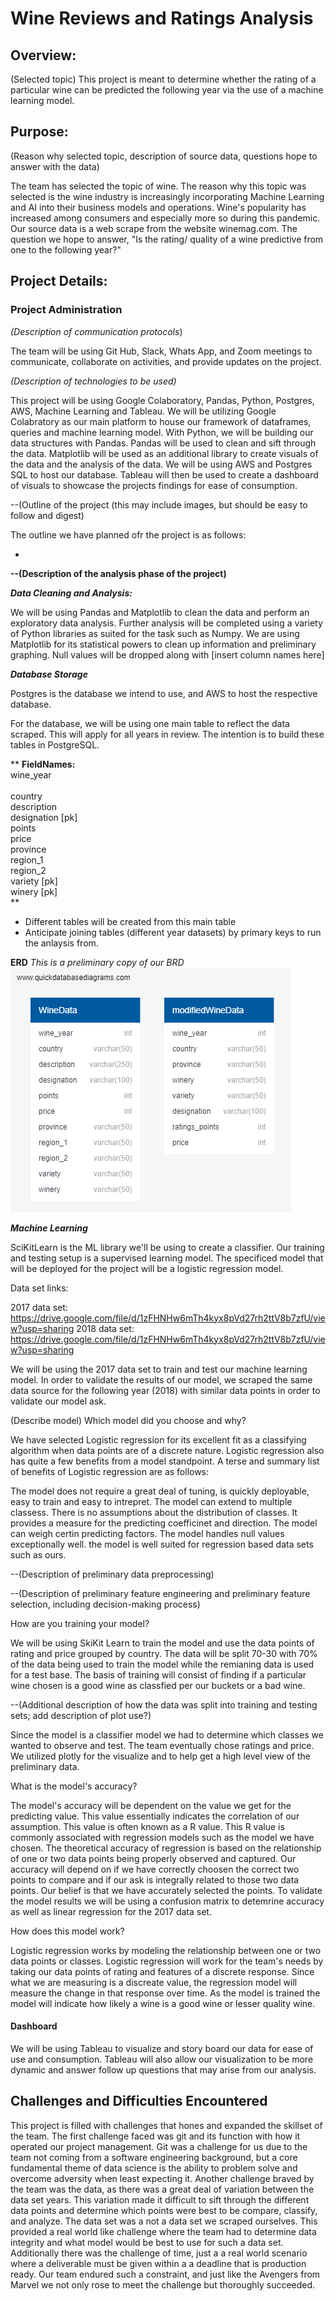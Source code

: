# Wine Reviews and Ratings Analysis

## Overview:
(Selected topic)
This project is meant to determine whether the rating of a particular wine can be predicted the following year via the use of a machine learning model. 

## Purpose:
(Reason why selected topic, description of source data, questions hope to answer with the data)

The team has selected the topic of wine. The reason why this topic was selected is the wine industry is increasingly incorporating Machine Learning and AI into their business models and operations. Wine's popularity has increased among consumers and especially more so during this pandemic. Our source data is a web scrape from the website winemag.com. The question we hope to answer, "Is the rating/ quality of a wine predictive from one to the following year?"

## Project Details:

### Project Administration
_(Description of communication protocols_)

The team will be using Git Hub, Slack, Whats App, and Zoom meetings to communicate, collaborate on activities, and provide updates on the project. 


_(Description of technologies to be used)_

This project will be using Google Colaboratory, Pandas, Python, Postgres, AWS, Machine Learning and Tableau. We will be utilizing Google Colabratory as our main platform to house our framework of dataframes, queries and machine learning model. With Python, we will be building our data structures with Pandas. Pandas will be used to clean and sift through the data. Matplotlib will be used as an additional library to create visuals of the data and the analysis of the data. We will be using AWS and Postgres SQL to host our database. Tableau will then be used to create a dashboard of visuals to showcase the projects findings for ease of consumption.


--(Outline of the project (this may include images, but should be easy to follow and digest)

The outline we have planned ofr the project is as follows:

  - 

**--(Description of the analysis phase of the project)**

**_Data Cleaning and Analysis:_**

We will be using Pandas and Matplotlib to clean the data and perform an exploratory data analysis. Further analysis will be completed using a variety of Python libraries as suited for the task such as Numpy. We are using Matplotlib for its statistical powers to clean up information and preliminary graphing. Null values will be dropped along with [insert column names here]


**_Database Storage_**

Postgres is the database we intend to use, and AWS to host the respective database.

For the database, we will be using one main table to reflect the data scraped.
This will apply for all years in review. The intention is to build these tables in PostgreSQL.

   ** **FieldNames:**<br/>
    wine_year<br/> 	  
    country<br/>
    description<br/>
    designation [pk]<br/>
    points<br/>
    price<br/>
    province<br/>
    region_1<br/>
    region_2<br/>
    variety [pk]<br/>
    winery [pk]<br/>**

- Different tables will be created from this main table
- Anticipate joining tables (different year datasets) by primary keys to run the anlaysis from. 

**ERD**
*This is a preliminary copy of our BRD*
![Preliminary ERD](https://github.com/fchoi0505/Wine_Ratings_Prices/blob/main/Resources/PrelimDatabase.png)



_**Machine Learning**_

SciKitLearn is the ML library we'll be using to create a classifier. Our training and testing setup is a supervised learning model. The specificed model that will be deployed for the project will be a logistic regression model.

Data set links:

2017 data set: https://drive.google.com/file/d/1zFHNHw6mTh4kyx8pVd27rh2ttV8b7zfU/view?usp=sharing
2018 data set: https://drive.google.com/file/d/1zFHNHw6mTh4kyx8pVd27rh2ttV8b7zfU/view?usp=sharing

We will be using the 2017 data set to train and test our machine learning model. In order to validate the results of our model, we scraped the same data source for the following year (2018) with similar data points in order to validate our model ask. 


(Describe model)
Which model did you choose and why? 

We have selected Logistic regression for its excellent fit as a classifying algorithm when data points are of a discrete nature. Logistic regression also has quite a few benefits from a model standpoint. A terse and summary list of benefits of Logistic regression are as follows:  

  The model does not require a great deal of tuning, is quickly deployable, easy to train and easy to intrepret. The model can extend to multiple classess. There is no assumptions about the distribution of classes. It provides a measure for the predicting coefficinet and direction. The model can weigh certin predicting factors. The model handles null values exceptionally well. the model is well suited for regression based data sets such as ours. 
  
--(Description of preliminary data preprocessing)

--(Description of preliminary feature engineering and preliminary feature selection, including decision-making process)

How are you training your model?

We will be using SkiKit Learn to train the model and use the data points of rating and price grouped by country. The data will be split 70-30 with 70% of the data being used to train the model while the remianing data is used for a test base. The basis of training will consist of finding if a particular wine chosen is a good wine as classfied per our buckets or a bad wine. 

--(Additional description of how the data was split into training and testing sets; add description of plot use?)

Since the model is a classifier model we had to determine which classes we wanted to observe and test. The team eventually chose ratings and price. We utilized plotly for the visualize and to help get a high level view of the preliminary data. 

What is the model's accuracy?

The model's accuracy will be dependent on the value we get for the predicting value. This value essentially indicates the correlation of our assumption. This value is often known as a R value. This R value is commonly associated with regression models such as the model we have chosen. The theoretical accuracy of regression is based on the relationship of one or two data points being properly observed and captured. Our accuracy will depend on if we have correctly choosen the correct two points to compare and if our ask is integrally related to those two data points. Our belief is that we have accurately selected the points. To validate the model results we will be using a confusion matrix to detemrine accuracy as well as linear regression for the 2017 data set.

How does this model work?

Logistic regression works by modeling the relationship between one or two data points or classes. Logistic regression will work for the team's needs by taking our data points of rating and features of a discrete response. Since what we are measuring is a discreate value, the regression model will measure the change in that response over time. As the model is trained the model will indicate how likely a wine is a good wine or lesser quality wine.

#### Dashboard

We will be using Tableau to visualize and story board our data for ease of use and consumption. Tableau will also allow our visualization to be more dynamic and answer follow up questions that may arise from our analysis. 


## Challenges and Difficulties Encountered

This project is filled with challenges that hones and expanded the skillset of the team. The first challenge faced was git and its function with how it operated our project management. Git was a challenge for us due to the team not coming from a software engineering background, but a core fundamental theme of data science is the ability to problem solve and overcome adversity when least expecting it. Another challenge braved by the team was the data, as there was a great deal of variation between the data set years. This variation made it difficult to sift through the different data points and determine which points were best to be compare, classify, and analyze. The data set was a not a data set we scraped ourselves. This provided a real world like challenge where the team had to determine data integrity and what model would be best to use for such a data set. Additionally there was the challenge of time, just a a real world scenario where a deliverable must be given within a a deadline that is production ready. Our team endured such a constraint, and just like the Avengers from Marvel we not only rose to meet the challenge but thoroughly succeeded. 
